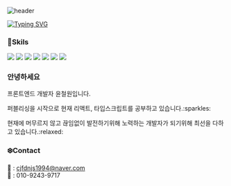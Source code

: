 ![header](https://capsule-render.vercel.app/api?type=wave&color=timeAuto&height=300&section=header&text=DevWonny&fontSize=90)

[![Typing SVG](https://readme-typing-svg.herokuapp.com?font=Source+Sans+Pro&color=%23A6AFED&size=30&center=true&vCenter=true&width=850&lines=FrontEnd+Devloper)](https://git.io/typing-svg)

### :muscle:Skils   
<img src="https://img.shields.io/badge/HTML5-E34F26?style=flat-square&logo=HTML5&logoColor=white"/> <img src="https://img.shields.io/badge/CSS3-1572B6?style=flat-square&logo=CSS3&logoColor=white"/> <img src="https://img.shields.io/badge/JavaScript-F7DF1E?style=flat-square&logo=JavaScript&logoColor=black"/> <img src="https://img.shields.io/badge/jQuery-0769AD?style=flat-square&logo=jQuery&logoColor=white"/> <img src="https://img.shields.io/badge/React-61DAFB?style=flat-square&logo=React&logoColor=black"/> <img src="https://img.shields.io/badge/Node.js-339933?style=flat-square&logo=Node.js&logoColor=white"/> <img src="https://img.shields.io/badge/TypeScript-3178C6?style=flat-square&logo=TypeScript&logoColor=black"/>


### 안녕하세요

  <p>프론트엔드 개발자 윤철원입니다.</p>
  <p>퍼블리싱을 시작으로 현재 리액트, 타입스크립트를 공부하고 있습니다.:sparkles:</p>
  <p>현재에 머무르지 않고 끊임없이 발전하기위해 노력하는 개발자가 되기위해 최선을 다하고 있습니다.:relaxed:</p>

### :snowflake:Contact
📧 : cjfdnjs1994@naver.com   
📱 : 010-9243-9717   
